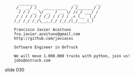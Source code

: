           ________                __        __
         /_  __/ /_  ____ _____  / /_______/ /
          / / / __ \/ __ `/ __ \/ //_/ ___/ /
         / / / / / / /_/ / / / / ,< (__  )_/
        /_/ /_/ /_/\__,_/_/ /_/_/|_/____(_)

        Francisco Javier Aceituno
        fco.javier.aceituno@gmail.com
        http://github.com/javiacei

        Software Engineer in OnTruck

        We will move 1.000.000 trucks with python, join us!
        jobs@ontruck.com

















































































slide 030
